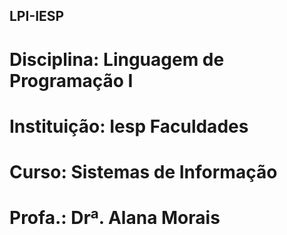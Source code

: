 ## **LPI-IESP**
# Disciplina: Linguagem de Programação I
# Instituição: Iesp Faculdades
# Curso: Sistemas de Informação
# Profa.: Drª. Alana Morais
